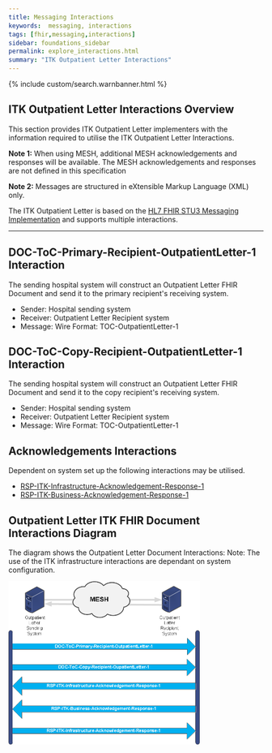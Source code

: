 ```yaml
---
title: Messaging Interactions
keywords:  messaging, interactions
tags: [fhir,messaging,interactions]
sidebar: foundations_sidebar
permalink: explore_interactions.html
summary: "ITK Outpatient Letter Interactions"
---
```


{% include custom/search.warnbanner.html %}


## ITK Outpatient Letter Interactions Overview ##
This section provides ITK Outpatient Letter implementers with the information required to utilise the ITK Outpatient Letter Interactions.

**Note 1:** When using MESH, additional MESH acknowledgements and responses will be available.  The MESH acknowledgements and responses are not defined in this specification

**Note 2:** Messages are structured in eXtensible Markup Language (XML) only.

The ITK Outpatient Letter is based on the [HL7 FHIR STU3 Messaging Implementation](http://hl7.org/fhir/messaging.html) and supports multiple interactions. 

---------
## DOC-ToC-Primary-Recipient-OutpatientLetter-1 Interaction ##

The sending hospital system will construct an Outpatient Letter FHIR Document and send it to the primary recipient's receiving system.

- Sender: Hospital sending system
- Receiver: Outpatient Letter Recipient system
- Message: Wire Format: TOC-OutpatientLetter-1

## DOC-ToC-Copy-Recipient-OutpatientLetter-1 Interaction ##

The sending hospital system will construct an Outpatient Letter FHIR Document and send it to the copy recipient's receiving system. 

- Sender: Hospital sending system
- Receiver: Outpatient Letter Recipient system
- Message: Wire Format: TOC-OutpatientLetter-1

## Acknowledgements Interactions ##

Dependent on system set up the following interactions may be utilised.


- <a href="https://nhsconnect.github.io/ITK3-FHIR-Messaging-Distribution/explore_interactions.html#rsp-itk-infrastructure-acknowledgement-response-1-interaction" target="_blank">RSP-ITK-Infrastructure-Acknowledgement-Response-1</a>
- <a href="https://nhsconnect.github.io/ITK3-FHIR-Messaging-Distribution/explore_interactions.html#rsp-itk-business-acknowledgement-response-1-interactions" target="_blank">RSP-ITK-Business-Acknowledgement-Response-1</a>

## Outpatient Letter ITK FHIR Document Interactions Diagram  ##

The diagram shows the Outpatient Letter Document Interactions: Note: The use of the ITK infrastructure interactions are dependant on system configuration.  


<img src="images/explore/ITK-Outpatientletter-FHIRInteractions.png" style="width:75%;max-width: 75%;">












